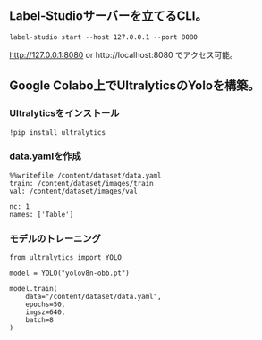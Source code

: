 ## Label-Studioサーバーを立てるCLI。
```
label-studio start --host 127.0.0.1 --port 8080
```

http://127.0.0.1:8080 or http://localhost:8080 でアクセス可能。


## Google Colabo上でUltralyticsのYoloを構築。

### Ultralyticsをインストール
```
!pip install ultralytics
```

### data.yamlを作成
```
%%writefile /content/dataset/data.yaml
train: /content/dataset/images/train
val: /content/dataset/images/val

nc: 1
names: ['Table']
```

### モデルのトレーニング
```
from ultralytics import YOLO

model = YOLO("yolov8n-obb.pt")

model.train(
    data="/content/dataset/data.yaml",
    epochs=50,
    imgsz=640,
    batch=8
)
```



